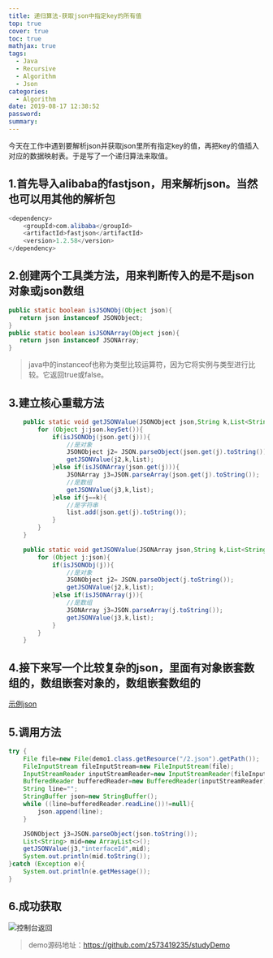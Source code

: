 ```yaml
---
title: 递归算法-获取json中指定key的所有值
top: true
cover: true
toc: true
mathjax: true
tags:
  - Java
  - Recursive
  - Algorithm
  - Json
categories:
  - Algorithm
date: 2019-08-17 12:38:52
password:
summary:
---
```


今天在工作中遇到要解析json并获取json里所有指定key的值，再把key的值插入对应的数据映射表。于是写了一个递归算法来取值。

## 1.首先导入alibaba的fastjson，用来解析json。当然也可以用其他的解析包
```java
<dependency>
    <groupId>com.alibaba</groupId>
    <artifactId>fastjson</artifactId>
    <version>1.2.58</version>
</dependency>
```
## 2.创建两个工具类方法，用来判断传入的是不是json对象或json数组
```java
public static boolean isJSONObj(Object json){
   return json instanceof JSONObject;
}
public static boolean isJSONArray(Object json){
   return json instanceof JSONArray;
}
```
> java中的instanceof也称为类型比较运算符，因为它将实例与类型进行比较。它返回true或false。

## 3.建立核心重载方法
```java
    public static void getJSONValue(JSONObject json,String k,List<String> list){
        for (Object j:json.keySet()){
            if(isJSONObj(json.get(j))){
                //是对象
                JSONObject j2= JSON.parseObject(json.get(j).toString());
                getJSONValue(j2,k,list);
            }else if(isJSONArray(json.get(j))){
                JSONArray j3=JSON.parseArray(json.get(j).toString());
                //是数组
                getJSONValue(j3,k,list);
            }else if(j==k){
                //是字符串
                list.add(json.get(j).toString());
            }
        }
    }

    public static void getJSONValue(JSONArray json,String k,List<String> list){
        for (Object j:json){
            if(isJSONObj(j)){
                //是对象
                JSONObject j2= JSON.parseObject(j.toString());
                getJSONValue(j2,k,list);
            }else if(isJSONArray(j)){
                //是数组
                JSONArray j3=JSON.parseArray(j.toString());
                getJSONValue(j3,k,list);
            }
        }
    }

```
## 4.接下来写一个比较复杂的json，里面有对象嵌套数组的，数组嵌套对象的，数组嵌套数组的
[示例json](http://xhh.dengzii.com/blog/demojson.txt)

## 5.调用方法
```java
try {
    File file=new File(demo1.class.getResource("/2.json").getPath());
    FileInputStream fileInputStream=new FileInputStream(file);
    InputStreamReader inputStreamReader=new InputStreamReader(fileInputStream);
    BufferedReader bufferedReader=new BufferedReader(inputStreamReader);
    String line="";
    StringBuffer json=new StringBuffer();
    while ((line=bufferedReader.readLine())!=null){
        json.append(line);
    }

    JSONObject j3=JSON.parseObject(json.toString());
    List<String> mid=new ArrayList<>();
    getJSONValue(j3,"interfaceId",mid);
    System.out.println(mid.toString());
}catch (Exception e){
    System.out.println(e.getMessage());
}
```
## 6.成功获取
![控制台返回](https://i.imgur.com/vLZi5z5.png)

>demo源码地址：https://github.com/z573419235/studyDemo